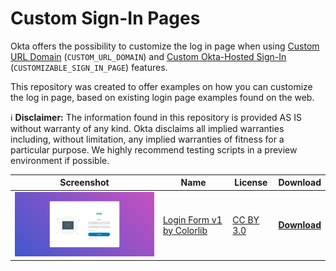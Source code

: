 # Custom Sign-In Pages
Okta offers the possibility to customize the log in page when using [Custom URL Domain](https://help.okta.com/en/prod/Content/Topics/Settings/custom-url-domain.htm?cshid=ext_custom_url_domain) (`CUSTOM_URL_DOMAIN`) and [Custom Okta-Hosted Sign-In](https://help.okta.com/en/prod/Content/Topics/Settings/custom-okta-hosted-sign-in-page.htm) (`CUSTOMIZABLE_SIGN_IN_PAGE`) features.

This repository was created to offer examples on how you can customize the log in page, based on existing login page examples found on the web.

:information_source: **Disclaimer:** The information found in this repository is provided AS IS without warranty of any kind. Okta disclaims all implied warranties including, without limitation, any implied warranties of fitness for a particular purpose. We highly recommend testing scripts in a preview environment if possible.

| Screenshot | Name | License | Download |
|------------|------|---------|----------|
| <img src="https://github.com/dragosgaftoneanu-okta/custom-sign-in-pages/blob/master/colorlib-login-form/screenshot.png?raw=true" width="450" /> | [Login Form v1 by Colorlib](https://colorlib.com/wp/template/login-form-v1/) | [CC BY 3.0](https://creativecommons.org/licenses/by/3.0/) | **[Download](https://github.com/dragosgaftoneanu-okta/custom-sign-in-pages/tree/master/colorlib-login-form)**